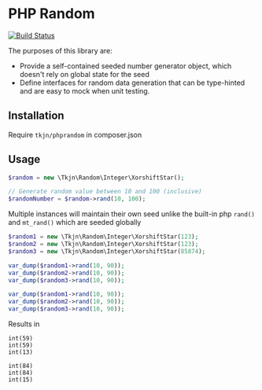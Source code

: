 # PHP Random
[![Build Status](https://travis-ci.org/tkjn/phprandom.svg?branch=master)](https://travis-ci.org/tkjn/phprandom)

The purposes of this library are:
  - Provide a self-contained seeded number generator object, which doesn't rely on global state for the seed
  - Define interfaces for random data generation that can be type-hinted and are easy to mock when unit testing.

## Installation

Require `tkjn/phprandom` in composer.json

## Usage

```php
$random = new \Tkjn\Random\Integer\XorshiftStar();

// Generate random value between 10 and 100 (inclusive)
$randomNumber = $random->rand(10, 100);
```

Multiple instances will maintain their own seed unlike the built-in php `rand()` and `mt_rand()` which are seeded globally

```php
$random1 = new \Tkjn\Random\Integer\XorshiftStar(123);
$random2 = new \Tkjn\Random\Integer\XorshiftStar(123);
$random3 = new \Tkjn\Random\Integer\XorshiftStar(85874);

var_dump($random1->rand(10, 90));
var_dump($random2->rand(10, 90));
var_dump($random3->rand(10, 90));

var_dump($random1->rand(10, 90));
var_dump($random2->rand(10, 90));
var_dump($random3->rand(10, 90));
```

Results in
```
int(59)
int(59)
int(13)

int(84)
int(84)
int(15)

```
